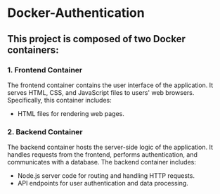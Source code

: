 # Docker-Authentication
## This project is composed of two Docker containers:
### 1. Frontend Container

The frontend container contains the user interface of the application. It serves HTML, CSS, and JavaScript files to users' web browsers. Specifically, this container includes:

- HTML files for rendering web pages.
### 2. Backend Container

The backend container hosts the server-side logic of the application. It handles requests from the frontend, performs authentication, and communicates with a database. The backend container includes:

- Node.js server code for routing and handling HTTP requests.
- API endpoints for user authentication and data processing.
